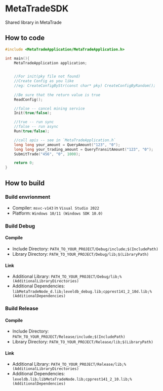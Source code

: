 # MetaTradeSDK
Shared library in MetaTrade

## How to code
```c++
#include <MetaTradeApplication/MetaTradeApplication.h>

int main(){
    MetaTradeApplication application;

    
    //For init(pky file not found)
    //Create Config as you like
    //eg: CreateConfigByStr(const char* pky) CreateConfigByRandom(); 
    
    //Be sure that the return value is true
    ReadConfig();

    //false -- cancel mining service
    Init(true/false);

    //true -- run sync
    //false -- run async
    Run(true/false);

    //call apis -- see in `MetaTradeApplication.h`
    long long your_amount = QueryAmount("123", "0");
    long long your_trading_amount = QueryTransitAmount("123", "0");
    SubmitTrade("456", "0", 1000);

    return 0;
}

```
## How to build
### Build envrionment
- Compiler: `msvc-v143` in `Visual Studio 2022`
- Platform: `Windows 10/11 (Windows SDK 10.0)`

### Build Debug
#### Compile
- Include Directory: `PATH_TO_YOUR_PROJECT/Debug/include;$(IncludePath)`
- Library Directory: `PATH_TO_YOUR_PROJECT/Debug/lib;$(LibraryPath)`
#### Link
- Additional Library: `PATH_TO_YOUR_PROJECT/Debug/lib;%(AdditionalLibraryDirectories)`
- Additional Dependencies: `libMetaTradeNode_d.lib;leveldb_debug.lib;cpprest141_2_10d.lib;%(AdditionalDependencies)`

### Build Release
#### Compile
- Include Directory: `PATH_TO_YOUR_PROJECT/Release/include;$(IncludePath)`
- Library Directory: `PATH_TO_YOUR_PROJECT/Release/lib;$(LibraryPath)`
#### Link
- Additional Library: `PATH_TO_YOUR_PROJECT/Release/lib;%(AdditionalLibraryDirectories)`
- Additional Dependencies: `leveldb.lib;libMetaTradeNode.lib;cpprest141_2_10.lib;%(AdditionalDependencies)`